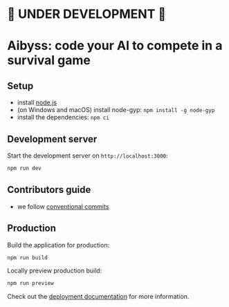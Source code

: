 # 🚧 UNDER DEVELOPMENT 🚧
# Aibyss: code your AI to compete in a survival game

## Setup

- install [node.js](https://nodejs.org/en)
- (on Windows and macOS) install node-gyp: `npm install -g node-gyp`
- install the dependencies: `npm ci`

## Development server

Start the development server on `http://localhost:3000`:

```bash
npm run dev
```

## Contributors guide

- we follow [conventional commits](https://www.conventionalcommits.org/en/v1.0.0/)

## Production

Build the application for production:

```bash
npm run build
```

Locally preview production build:

```bash
npm run preview
```

Check out the [deployment documentation](https://nuxt.com/docs/getting-started/deployment) for more information.
